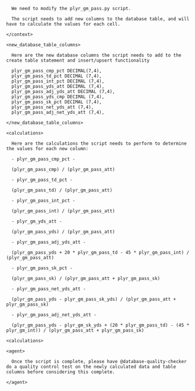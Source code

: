  <prompt>
    <context>

      We need to modify the plyr_gm_pass.py script.

      The script needs to add new columns to the database table, and will have to calculate the values for each cell.

    </context>

    <new_database_table_columns>

      Here are the new database columns the script needs to add to the create table statement and insert/upsert functionality

      plyr_gm_pass_cmp_pct DECIMAL(7,4),
      plyr_gm_pass_td_pct DECIMAL (7,4),
      plyr_gm_pass_int_pct DECIMAL (7,4),
      plyr_gm_pass_yds_att DECIMAL (7,4),
      plyr_gm_pass_adj_yds_att DECIMAL (7,4),
      plyr_gm_pass_yds_cmp DECIMAL (7,4),
      plyr_gm_pass_sk_pct DECIMAL (7,4),
      plyr_gm_pass_net_yds_att (7,4),
      plyr_gm_pass_adj_net_yds_att (7,4),

    </new_database_table_columns>

    <calculations>

      Here are the calculations the script needs to perform to determine the values for each new column:

      - plyr_gm_pass_cmp_pct -

      (plyr_gm_pass_cmp) / (plyr_gm_pass_att)

      - plyr_gm_pass_td_pct -
      
      (plyr_gm_pass_td) / (plyr_gm_pass_att)

      - plyr_gm_pass_int_pct - 

      (plyr_gm_pass_int) / (plyr_gm_pass_att)

      - plyr_gm_yds_att - 

      (plyr_gm_pass_yds) / (plyr_gm_pass_att)

      - plyr_gm_pass_adj_yds_att - 

      (plyr_gm_pass_yds + 20 * plyr_gm_pass_td - 45 * plyr_gm_pass_int) / (plyr_gm_pass_att)

      - plyr_gm_pass_sk_pct -

      (plyr_gm_pass_sk) / (plyr_gm_pass_att + plyr_gm_pass_sk)

      - plyr_gm_pass_net_yds_att -

      (plyr_gm_pass_yds - plyr_gm_pass_sk_yds) / (plyr_gm_pass_att + plyr_gm_pass_sk)

      - plyr_gm_pass_adj_net_yds_att - 

      (plyr_gm_pass_yds - plyr_gm_sk_yds + (20 * plyr_gm_pass_td) - (45 * plyr_gm_int)) / (plyr_gm_pass_att + plyr_gm_pass_sk)

    <calculations>

    <agent>

      Once the script is complete, please have @database-quality-checker do a quality control test on the newly calculated data and table columns before considering this complete.

    </agent>



 </prompt>

